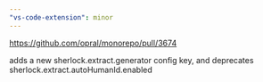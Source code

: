 ```yaml
---
"vs-code-extension": minor
---
```


https://github.com/opral/monorepo/pull/3674

adds a new sherlock.extract.generator config key, and deprecates sherlock.extract.autoHumanId.enabled
